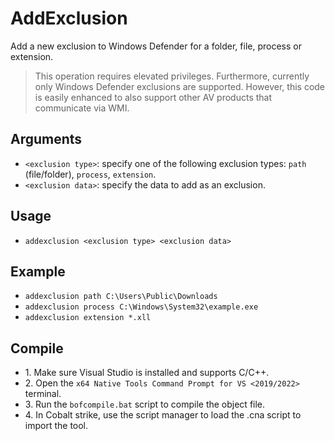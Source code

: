 # AddExclusion
Add a new exclusion to Windows Defender for a folder, file, process or extension. 

>This operation requires elevated privileges. Furthermore, currently only Windows Defender exclusions are supported. However, this code is easily enhanced to also support other AV products that communicate via WMI. 


## Arguments
* `<exclusion type>`: specify one of the following exclusion types: `path` (file/folder), `process`, `extension`.
* `<exclusion data>`: specify the data to add as an exclusion.


## Usage
* `addexclusion <exclusion type> <exclusion data>`


## Example
* `addexclusion path C:\Users\Public\Downloads`
* `addexclusion process C:\Windows\System32\example.exe`
* `addexclusion extension *.xll`


## Compile
- 1\. Make sure Visual Studio is installed and supports C/C++.
- 2\. Open the `x64 Native Tools Command Prompt for VS <2019/2022>` terminal.
- 3\. Run the `bofcompile.bat` script to compile the object file. 
- 4\. In Cobalt strike, use the script manager to load the .cna script to import the tool. 